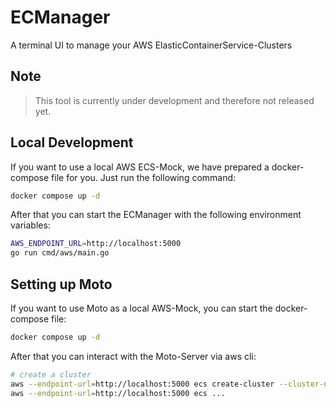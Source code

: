 # ECManager

A terminal UI to manage your AWS ElasticContainerService-Clusters

## Note

> This tool is currently under development and therefore not released yet.

## Local Development

If you want to use a local AWS ECS-Mock, we have prepared a docker-compose file for you.
Just run the following command:

```bash
docker compose up -d
```

After that you can start the ECManager with the following environment variables:

```bash
AWS_ENDPOINT_URL=http://localhost:5000
go run cmd/aws/main.go
```

## Setting up Moto

If you want to use Moto as a local AWS-Mock, you can start the docker-compose file:

```bash
docker compose up -d
```

After that you can interact with the Moto-Server via aws cli:

```bash
# create a cluster
aws --endpoint-url=http://localhost:5000 ecs create-cluster --cluster-name test-cluster
aws --endpoint-url=http://localhost:5000 ecs ...
```
